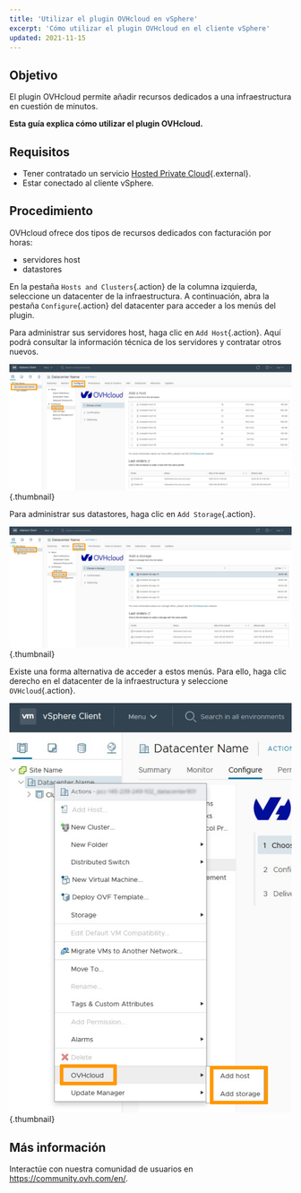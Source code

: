 ```yaml
---
title: 'Utilizar el plugin OVHcloud en vSphere'
excerpt: 'Cómo utilizar el plugin OVHcloud en el cliente vSphere'
updated: 2021-11-15
---
```



## Objetivo

El plugin OVHcloud permite añadir recursos dedicados a una infraestructura en cuestión de minutos.

**Esta guía explica cómo utilizar el plugin OVHcloud.**

## Requisitos

* Tener contratado un servicio [Hosted Private Cloud](https://www.ovhcloud.com/es-es/enterprise/products/hosted-private-cloud/){.external}.
* Estar conectado al cliente vSphere.

## Procedimiento

OVHcloud ofrece dos tipos de recursos dedicados con facturación por horas:

* servidores host
* datastores

En la pestaña `Hosts and Clusters`{.action} de la columna izquierda, seleccione un datacenter de la infraestructura. A continuación, abra la pestaña `Configure`{.action} del datacenter para acceder a los menús del plugin.

Para administrar sus servidores host, haga clic en `Add Host`{.action}. Aquí podrá consultar la información técnica de los servidores y contratar otros nuevos.

![Add OVH Host](images/Plugin01.jpg){.thumbnail}

Para administrar sus datastores, haga clic en `Add Storage`{.action}.

![Add OVH Storage](images/Plugin02.jpg){.thumbnail}

Existe una forma alternativa de acceder a estos menús. Para ello, haga clic derecho en el datacenter de la infraestructura y seleccione `OVHcloud`{.action}.

![Menú OVH Private Cloud](images/Plugin03.jpg){.thumbnail}

## Más información

Interactúe con nuestra comunidad de usuarios en <https://community.ovh.com/en/>.
